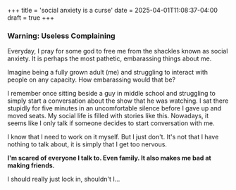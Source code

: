 +++
title = 'social anxiety is a curse'
date = 2025-04-01T11:08:37-04:00
draft = true
+++

### Warning: Useless Complaining

Everyday, I pray for some god to free me from the shackles known as social anxiety. It is perhaps the most pathetic, embarassing things about me.

Imagine being a fully grown adult (me) and struggling to interact with people on any capacity. How embarassing would that be? 

I remember once sitting beside a guy in middle school and struggling to simply start a conversation about the show that he was watching. I sat there stupidly for five minutes in an uncomfortable silence before I gave up and moved seats. My social life is filled with stories like this. Nowadays, it seems like I only talk if someone decides to start conversation with me.

I know that I need to work on it myself. But I just don't. It's not that I have nothing to talk about, it is simply that I get too nervous.

**I'm scared of everyone I talk to. Even family. It also makes me bad at making friends.**

I should really just lock in, shouldn't I...